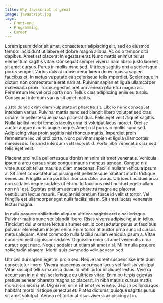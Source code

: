 ```yaml
---
title: Why Javascript is great
image: javascript.jpg
tags:
  - Front-end
  - Programming
  - Career
---
```


Lorem ipsum dolor sit amet, consectetur adipiscing elit, sed do eiusmod tempor incididunt ut labore et dolore magna aliqua. Ac odio tempor orci dapibus. Amet est placerat in egestas erat. Nunc mattis enim ut tellus elementum sagittis vitae. Consequat semper viverra nam libero justo laoreet sit amet cursus. Purus in mollis nunc sed. Ultrices sagittis orci a scelerisque purus semper. Varius duis at consectetur lorem donec massa sapien faucibus et. In metus vulputate eu scelerisque felis imperdiet. Scelerisque in dictum non consectetur a erat nam at. Pulvinar sapien et ligula ullamcorper malesuada proin. Turpis egestas pretium aenean pharetra magna ac. Fermentum leo vel orci porta non. Tellus cras adipiscing enim eu turpis. Consequat interdum varius sit amet mattis.

Justo donec enim diam vulputate ut pharetra sit. Libero nunc consequat interdum varius. Pulvinar mattis nunc sed blandit libero volutpat sed cras ornare. In pellentesque massa placerat duis. Felis eget velit aliquet sagittis. Nulla facilisi morbi tempus iaculis urna id volutpat lacus laoreet. Orci ac auctor augue mauris augue neque. Amet nisl purus in mollis nunc sed. Adipiscing vitae proin sagittis nisl rhoncus mattis. Imperdiet proin fermentum leo vel orci porta. Nunc pulvinar sapien et ligula ullamcorper malesuada. Tellus id interdum velit laoreet id. Porta nibh venenatis cras sed felis eget velit.

Placerat orci nulla pellentesque dignissim enim sit amet venenatis. Vehicula ipsum a arcu cursus vitae congue mauris rhoncus aenean. Congue nisi vitae suscipit tellus mauris a diam maecenas. Facilisi nullam vehicula ipsum a. Sit amet consectetur adipiscing elit pellentesque habitant morbi tristique senectus. Fringilla urna porttitor rhoncus dolor purus. Ultrices tincidunt arcu non sodales neque sodales ut etiam. Id faucibus nisl tincidunt eget nullam non nisi est. Egestas pretium aenean pharetra magna ac placerat vestibulum lectus mauris. Feugiat nisl pretium fusce id velit ut tortor. Vel fringilla est ullamcorper eget nulla facilisi etiam. Sit amet luctus venenatis lectus magna.

In nulla posuere sollicitudin aliquam ultrices sagittis orci a scelerisque. Pulvinar mattis nunc sed blandit libero. Risus viverra adipiscing at in tellus. Tincidunt dui ut ornare lectus sit amet est. Id consectetur purus ut faucibus pulvinar elementum integer enim. Enim tortor at auctor urna nunc id cursus metus aliquam. Amet commodo nulla facilisi nullam vehicula ipsum a. Vitae nunc sed velit dignissim sodales. Dignissim enim sit amet venenatis urna cursus eget nunc. Neque sodales ut etiam sit amet nisl. Mi in nulla posuere sollicitudin aliquam. Morbi quis commodo odio aenean sed.

Ultrices dui sapien eget mi proin sed. Neque laoreet suspendisse interdum consectetur libero. Viverra maecenas accumsan lacus vel facilisis volutpat. Vitae suscipit tellus mauris a diam. Id nibh tortor id aliquet lectus. Viverra accumsan in nisl nisi scelerisque eu ultrices vitae. Enim eu turpis egestas pretium aenean pharetra magna ac placerat. In nibh mauris cursus mattis molestie a iaculis at. Dignissim enim sit amet venenatis. Sapien pellentesque habitant morbi tristique senectus et. Platea dictumst quisque sagittis purus sit amet volutpat. Aenean et tortor at risus viverra adipiscing at in.

